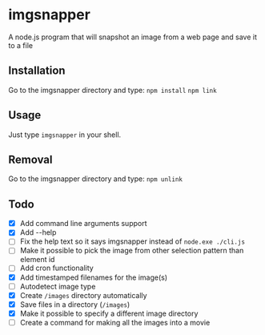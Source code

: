 # imgsnapper
A node.js program that will snapshot an image from a web page and save it to a file

## Installation

Go to the imgsnapper directory and type:
`npm install`
`npm link`

## Usage

Just type `imgsnapper` in your shell.

## Removal

Go to the imgsnapper directory and type: `npm unlink`

## Todo
- [x] Add command line arguments support
- [x] Add --help
- [ ] Fix the help text so it says imgsnapper instead of `node.exe ./cli.js`
- [ ] Make it possible to pick the image from other selection pattern than element id
- [ ] Add cron functionality
- [x] Add timestamped filenames for the image(s)
- [ ] Autodetect image type
- [x] Create `/images` directory automatically
- [x] Save files in a directory (`/images`)
- [x] Make it possible to specify a different image directory
- [ ] Create a command for making all the images into a movie